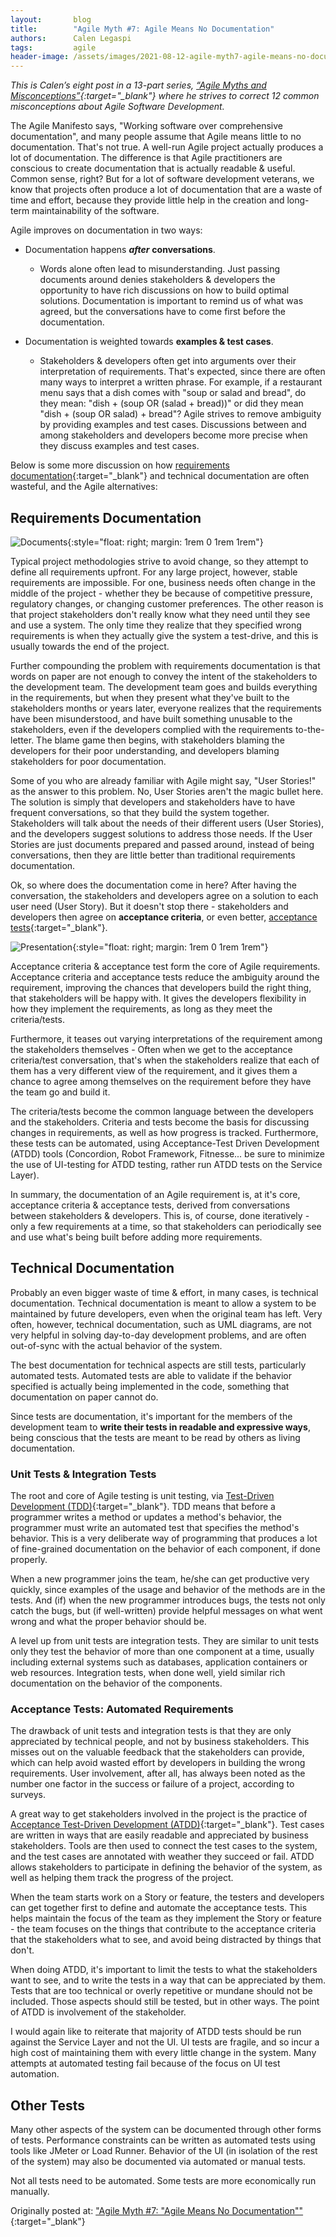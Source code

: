 ```yaml
---
layout:       blog
title:        "Agile Myth #7: Agile Means No Documentation"
authors:      Calen Legaspi
tags:         agile
header-image: /assets/images/2021-08-12-agile-myth7-agile-means-no-documentation/AgileMyth7-banner.png
---
```

*This is Calen’s eight post in a 13-part series, [“Agile Myths and Misconceptions”](/blogs/2021/05/agile-myths-and-misconceptions){:target="_blank"} where he strives to correct 12 common misconceptions about Agile Software Development.*

The Agile Manifesto says, "Working software over comprehensive documentation", and many people assume that Agile means little to no documentation. That's not true. A well-run Agile project actually produces a lot of documentation. The difference is that Agile practitioners are conscious to create documentation that is actually readable & useful. Common sense, right? But for a lot of software development veterans, we know that projects often produce a lot of documentation that are a waste of time and effort, because they provide little help in the creation and long-term maintainability of the software.

Agile improves on documentation in two ways:

- Documentation happens ***after*** **conversations**.
    - Words alone often lead to misunderstanding. Just passing documents around denies stakeholders & developers the opportunity to have rich discussions on how to build optimal solutions. Documentation is important to remind us of what was agreed, but the conversations have to come first before the documentation.

- Documentation is weighted towards **examples & test cases**.
    - Stakeholders & developers often get into arguments over their interpretation of requirements. That's expected, since there are often many ways to interpret a written phrase. For example, if a restaurant menu says that a dish comes with "soup or salad and bread", do they mean: "dish + (soup OR (salad + bread))" or did they mean "dish + (soup OR salad) + bread"? Agile strives to remove ambiguity by providing examples and test cases. Discussions between and among stakeholders and developers become more precise when they discuss examples and test cases.

Below is some more discussion on how [requirements documentation](https://www.blogger.com/onboarding#req){:target="_blank"} and technical documentation are often wasteful, and the Agile alternatives:

## Requirements Documentation

![Documents](/assets/images/2021-08-12-agile-myth7-agile-means-no-documentation/documents.jpg "Documents"){:style="float: right; margin: 1rem 0 1rem 1rem"}

Typical project methodologies strive to avoid change, so they attempt to define all requirements upfront. For any large project, however, stable requirements are impossible. For one, business needs often change in the middle of the project - whether they be because of competitive pressure, regulatory changes, or changing customer preferences. The other reason is that project stakeholders don't really know what they need until they see and use a system. The only time they realize that they specified wrong requirements is when they actually give the system a test-drive, and this is usually towards the end of the project.

Further compounding the problem with requirements documentation is that words on paper are not enough to convey the intent of the stakeholders to the development team. The development team goes and builds everything in the requirements, but when they present what they've built to the stakeholders months or years later, everyone realizes that the requirements have been misunderstood, and have built something unusable to the stakeholders, even if the developers complied with the requirements to-the-letter. The blame game then begins, with stakeholders blaming the developers for their poor understanding, and developers blaming stakeholders for poor documentation.

Some of you who are already familiar with Agile might say, "User Stories!" as the answer to this problem. No, User Stories aren't the magic bullet here. The solution is simply that developers and stakeholders have to have frequent conversations, so that they build the system together. Stakeholders will talk about the needs of their different users (User Stories), and the developers suggest solutions to address those needs. If the User Stories are just documents prepared and passed around, instead of being conversations, then they are little better than traditional requirements documentation.

Ok, so where does the documentation come in here? After having the conversation, the stakeholders and developers agree on a solution to each user need (User Story). But it doesn't stop there - stakeholders and developers then agree on **acceptance criteria**, or even better, [acceptance tests](https://en.wikipedia.org/wiki/Specification_by_example){:target="_blank"}. 

![Presentation](/assets/images/2021-08-12-agile-myth7-agile-means-no-documentation/show.jpg){:style="float: right; margin: 1rem 0 1rem 1rem"}

Acceptance criteria & acceptance test form the core of Agile requirements. Acceptance criteria and acceptance tests reduce the ambiguity around the requirement, improving the chances that developers build the right thing, that stakeholders will be happy with. It gives the developers flexibility in how they implement the requirements, as long as they meet the criteria/tests.

Furthermore, it teases out varying interpretations of the requirement among the stakeholders themselves - Often when we get to the acceptance criteria/test conversation, that's when the stakeholders realize that each of them has a very different view of the requirement, and it gives them a chance to agree among themselves on the requirement before they have the team go and build it.

The criteria/tests become the common language between the developers and the stakeholders. Criteria and tests become the basis for discussing changes in requirements, as well as how progress is tracked. Furthermore, these tests can be automated, using Acceptance-Test Driven Development (ATDD) tools (Concordion, Robot Framework, Fitnesse... be sure to minimize the use of UI-testing for ATDD testing, rather run ATDD tests on the Service Layer).

In summary, the documentation of an Agile requirement is, at it's core, acceptance criteria & acceptance tests, derived from conversations between stakeholders & developers. This is, of course, done iteratively - only a few requirements at a time, so that stakeholders can periodically see and use what's being built before adding more requirements.

## Technical Documentation

Probably an even bigger waste of time & effort, in many cases, is technical documentation. Technical documentation is meant to allow a system to be maintained by future developers, even when the original team has left. Very often, however, technical documentation, such as UML diagrams, are not very helpful in solving day-to-day development problems, and are often out-of-sync with the actual behavior of the system.

The best documentation for technical aspects are still tests, particularly automated tests. Automated tests are able to validate if the behavior specified is actually being implemented in the code, something that documentation on paper cannot do.

Since tests are documentation, it's important for the members of the development team to **write their tests in readable and expressive ways**, being conscious that the tests are meant to be read by others as living documentation.

### Unit Tests & Integration Tests

The root and core of Agile testing is unit testing, via [Test-Driven Development (TDD)](https://university.orangeandbronze.com/enterprise/advanced-tdd/){:target="_blank"}. TDD means that before a programmer writes a method or updates a method's behavior, the programmer must write an automated test that specifies the method's behavior. This is a very deliberate way of programming that produces a lot of fine-grained documentation on the behavior of each component, if done properly.

When a new programmer joins the team, he/she can get productive very quickly, since examples of the usage and behavior of the methods are in the tests. And (if) when the new programmer introduces bugs, the tests not only catch the bugs, but (if well-written) provide helpful messages on what went wrong and what the proper behavior should be.

A level up from unit tests are integration tests. They are similar to unit tests only they test the behavior of more than one component at a time, usually including external systems such as databases, application containers or web resources. Integration tests, when done well, yield similar rich documentation on the behavior of the components.

### Acceptance Tests: Automated Requirements

The drawback of unit tests and integration tests is that they are only appreciated by technical people, and not by business stakeholders. This misses out on the valuable feedback that the stakeholders can provide, which can help avoid wasted effort by developers in building the wrong requirements. User involvement, after all, has always been noted as the number one factor in the success or failure of a project, according to surveys.

A great way to get stakeholders involved in the project is the practice of [Acceptance Test-Driven Development (ATDD)](https://en.wikipedia.org/wiki/Acceptance_test%E2%80%93driven_development){:target="_blank"}. Test cases are written in ways that are easily readable and appreciated by business stakeholders. Tools are then used to connect the test cases to the system, and the test cases are annotated with weather they succeed or fail. ATDD allows stakeholders to participate in defining the behavior of the system, as well as helping them track the progress of the project.

When the team starts work on a Story or feature, the testers and developers can get together first to define and automate the acceptance tests. This helps maintain the focus of the team as they implement the Story or feature - the team focuses on the things that contribute to the acceptance criteria that the stakeholders what to see, and avoid being distracted by things that don't.

When doing ATDD, it's important to limit the tests to what the stakeholders want to see, and to write the tests in a way that can be appreciated by them. Tests that are too technical or overly repetitive or mundane should not be included. Those aspects should still be tested, but in other ways. The point of ATDD is involvement of the stakeholder.

I would again like to reiterate that majority of ATDD tests should be run against the Service Layer and not the UI. UI tests are fragile, and so incur a high cost of maintaining them with every little change in the system. Many attempts at automated testing fail because of the focus on UI test automation.

## Other Tests
Many other aspects of the system can be documented through other forms of tests. Performance constraints can be written as automated tests using tools like JMeter or Load Runner. Behavior of the UI (in isolation of the rest of the system) may also be documented via automated or manual tests. 

Not all tests need to be automated. Some tests are more economically run manually.

Originally posted at: ["Agile Myth #7: "Agile Means No Documentation""](http://calenlegaspi.blogspot.com/2015/09/agile-myth-7-agile-means-no.html?q=Agile+Myth+){:target="_blank"}
